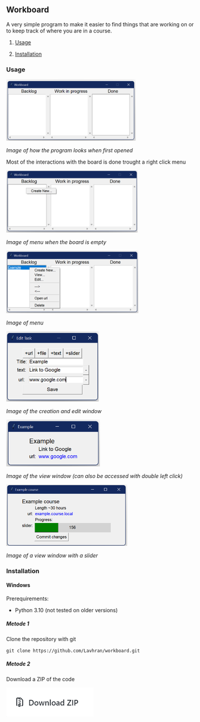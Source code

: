## Workboard

A very simple program to make it easier to find things that are working on or to keep track of where you are in a course.

1. [Usage](#Usage)

2. [Installation](#Installation)

### Usage

<img title="" src="images/1.png" alt="" width="347">

_Image of how the program looks when first opened_

Most of the interactions with the board is done trought a right click menu

<img src="images/2.png" title="" alt="" width="352">

_Image of menu when the board is empty_

<img src="images/3.png" title="" alt="" width="354">

_Image of menu_

<img title="" src="images/4.png" alt="" width="248">

_Image of the creation and edit window_

<img src="images/5.png" title="" alt="" width="251">

_Image of the view window (can also be accessed with double left click)_

<img title="" src="images/6.png" alt="" width="324">

_Image of a view window with a slider_

### Installation

#### Windows

Prerequirements:

* Python 3.10 (not tested on older versions)

##### Metode 1

Clone the repository with git

```git
git clone https://github.com/Lavhran/workboard.git
```

##### Metode 2

Download a ZIP of the code

![](images/7.png)


